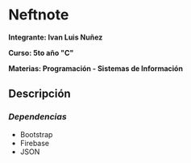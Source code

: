 # **Neftnote**

**Integrante: Ivan Luis Nuñez**

**Curso: 5to año "C"**

**Materias: Programación - Sistemas de Información**

## **Descripción**

### *Dependencias*

* Bootstrap
* Firebase
* JSON
